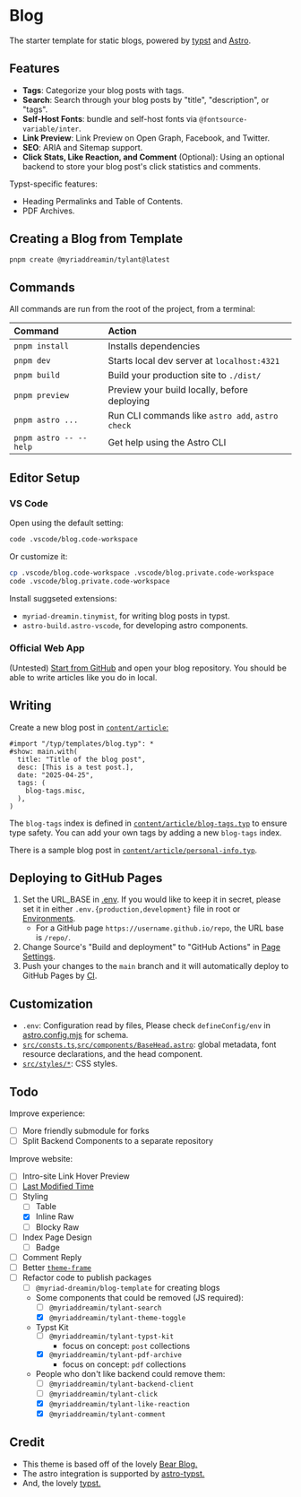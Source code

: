 # Blog

The starter template for static blogs, powered by [typst](https://github.com/typst/typst) and [Astro](https://astro.build/).

## Features

- **Tags**: Categorize your blog posts with tags.
- **Search**: Search through your blog posts by "title", "description", or "tags".
- **Self-Host Fonts**: bundle and self-host fonts via `@fontsource-variable/inter`.
- **Link Preview**: Link Preview on Open Graph, Facebook, and Twitter.
- **SEO**: ARIA and Sitemap support.
- **Click Stats, Like Reaction, and Comment** (Optional): Using an optional backend to store your blog post's click statistics and comments.

Typst-specific features:

- Heading Permalinks and Table of Contents.
- PDF Archives.

## Creating a Blog from Template

```bash
pnpm create @myriaddreamin/tylant@latest
```

## Commands

All commands are run from the root of the project, from a terminal:

| Command                | Action                                           |
| :--------------------- | :----------------------------------------------- |
| `pnpm install`         | Installs dependencies                            |
| `pnpm dev`             | Starts local dev server at `localhost:4321`      |
| `pnpm build`           | Build your production site to `./dist/`          |
| `pnpm preview`         | Preview your build locally, before deploying     |
| `pnpm astro ...`       | Run CLI commands like `astro add`, `astro check` |
| `pnpm astro -- --help` | Get help using the Astro CLI                     |

## Editor Setup

### VS Code

Open using the default setting:

```bash
code .vscode/blog.code-workspace
```

Or customize it:

```bash
cp .vscode/blog.code-workspace .vscode/blog.private.code-workspace
code .vscode/blog.private.code-workspace
```

Install suggseted extensions:

- `myriad-dreamin.tinymist`, for writing blog posts in typst.
- `astro-build.astro-vscode`, for developing astro components.

### Official Web App

(Untested) [Start from GitHub](https://typst.app/) and open your blog repository. You should be able to write articles like you do in local.

## Writing

Create a new blog post in [`content/article`:](https://github.com/Myriad-Dreamin/Myriad-Dreamin/tree/ffbfbbad99c172c7e6d60c511fdee2c24d9af7ff/article/)

```typ
#import "/typ/templates/blog.typ": *
#show: main.with(
  title: "Title of the blog post",
  desc: [This is a test post.],
  date: "2025-04-25",
  tags: (
    blog-tags.misc,
  ),
)
```

The `blog-tags` index is defined in [`content/article/blog-tags.typ`](./typ/templates/mod.typ#L14) to ensure type safety. You can add your own tags by adding a new `blog-tags` index.

There is a sample blog post in [`content/article/personal-info.typ`](https://github.com/Myriad-Dreamin/Myriad-Dreamin/tree/ffbfbbad99c172c7e6d60c511fdee2c24d9af7ff/article/personal-info.typ).

## Deploying to GitHub Pages

1. Set the URL_BASE in [.env](./.env). If you would like to keep it in secret, please set it in either `.env.{production,development}` file in root or [Environments](../../settings/environments).
   - For a GitHub page `https://username.github.io/repo`, the URL base is `/repo/`.
1. Change Source's "Build and deployment" to "GitHub Actions" in [Page Settings](../../settings/pages).
1. Push your changes to the `main` branch and it will automatically deploy to GitHub Pages by [CI](.github/workflows/gh-pages.yml).

## Customization

- `.env`: Configuration read by files, Please check `defineConfig/env` in [astro.config.mjs](astro.config.mjs) for schema.
- [`src/consts.ts`](./src/consts.ts),[`src/components/BaseHead.astro`](./src/components/BaseHead.astro): global metadata, font resource declarations, and the head component.
- [`src/styles/*`](src/styles/): CSS styles.

## Todo

Improve experience:

- [ ] More friendly submodule for forks
- [ ] Split Backend Components to a separate repository

Improve website:

- [ ] Intro-site Link Hover Preview
- [ ] [Last Modified Time](https://5-0-0-beta.docs.astro.build/en/recipes/modified-time/)
- [ ] Styling
  - [ ] Table
  - [x] Inline Raw
  - [ ] Blocky Raw
- [ ] Index Page Design
  - [ ] Badge
- [ ] Comment Reply
- [ ] Better [`theme-frame`](typ/templates/theme.typ)
- [ ] Refactor code to publish packages
  - [ ] `@myriad-dreamin/blog-template` for creating blogs
  - Some components that could be removed (JS required):
    - [ ] `@myriaddreamin/tylant-search`
    - [x] `@myriaddreamin/tylant-theme-toggle`
  - Typst Kit
    - [ ] `@myriaddreamin/tylant-typst-kit`
      - focus on concept: `post` collections
    - [x] `@myriaddreamin/tylant-pdf-archive`
      - focus on concept: `pdf` collections
  - People who don't like backend could remove them:
    - [ ] `@myriaddreamin/tylant-backend-client`
    - [ ] `@myriaddreamin/tylant-click`
    - [x] `@myriaddreamin/tylant-like-reaction`
    - [x] `@myriaddreamin/tylant-comment`

## Credit

- This theme is based off of the lovely [Bear Blog.](https://github.com/HermanMartinus/bearblog/)
- The astro integration is supported by [astro-typst.](https://github.com/overflowcat/astro-typst)
- And, the lovely [typst.](https://github.com/typst/typst)
